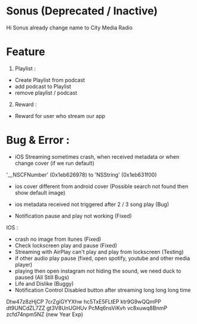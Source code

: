 # Sonus (Deprecated / Inactive)

Hi Sonus already change name to City Media Radio

# Feature
1. Playlist :
- Create Playlist from podcast
- add podcast to Playlist
- remove playlist / podcast

2. Reward :
- Reward for user who stream our app

# Bug & Error :

- iOS Streaming sometimes crash, when received metadata or when change cover (if we run default)

'__NSCFNumber' (0x1eb626978) to 'NSString' (0x1eb631f00)

- ios cover different from android cover (Possible search not found then show default image)
- ios metadata received not triggered after 2 / 3 song play (Bug)

- Notification pause and play not working (Fixed)

IOS : 
- crash no image from itunes (Fixed)
- Check lockscreen play and pause (Fixed)
- Streaming with AirPlay can't play and play from lockscreen (Testing)
- if other audio play pause (fixed, open spotify, youtube and other media player)
- playing then open instagram not hiding the sound, we need duck to paused (All Still Bugs)
- Life and Dislike (Buggy)
- Notification Control Disabled button after streaming long long long time

Dtw47z8zHjCP
7crZgiGYYXhw
hc5TxE5FLtEP
ktr9G9wQQmPP
dt9UNCdZL7ZZ
gt3V8UnUGHUv
PcMq6nsViKvh
vc8xuwq8BnmP
zcfd74npm5NZ (new Year Exp)